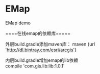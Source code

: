 # EMap
EMap demo

====在线emap的依赖库=====

外层build.gradle添加maven库：
maven {url 'http://dl.bintray.com/esri/arcgis'}

内层build.gradle增加emap的lib依赖	 
compile 'com.gis.lib:lib:1.0.1'

